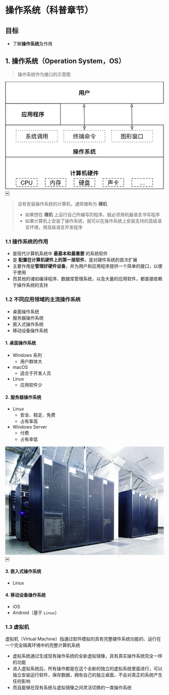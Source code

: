 # 操作系统（科普章节）

## 目标

- 了解**操作系统**及作用

## 1. 操作系统（Operation System，OS）

> 操作系统作为接口的示意图

![001\_OS作为接口的示意图](media/14924509291640/001_OS%E4%BD%9C%E4%B8%BA%E6%8E%A5%E5%8F%A3%E7%9A%84%E7%A4%BA%E6%84%8F%E5%9B%BE.png)￼

> 没有安装操作系统的计算机，通常被称为 **裸机**
>
> - 如果想在 **裸机** 上运行自己所编写的程序，就必须用机器语言书写程序
> - 如果计算机上安装了操作系统，就可以在操作系统上安装支持的高级语言环境，用高级语言开发程序

### 1.1 操作系统的作用

- 是现代计算机系统中 **最基本和最重要** 的系统软件
- 是 **配置在计算机硬件上的第一层软件**，是对硬件系统的首次扩展
- 主要作用是**管理好硬件设备**，并为用户和应用程序提供一个简单的接口，以便于使用
- 而其他的诸如编译程序、数据库管理系统，以及大量的应用软件，都直接依赖于操作系统的支持

### 1.2 不同应用领域的主流操作系统

- 桌面操作系统
- 服务器操作系统
- 嵌入式操作系统
- 移动设备操作系统

#### 1. 桌面操作系统

- Windows 系列
  - 用户群体大
- macOS
  - 适合于开发人员
- Linux
  - 应用软件少

#### 2. 服务器操作系统

- Linux
  - 安全、稳定、免费
  - 占有率高
- Windows Server
  - 付费
  - 占有率低

![002\_机房照片](media/14924509291640/002_%E6%9C%BA%E6%88%BF%E7%85%A7%E7%89%87.jpg)￼

#### 3. 嵌入式操作系统

- Linux

#### 4. 移动设备操作系统

- iOS
- Android（基于 `Linux`）

### 1.3 虚拟机

虚拟机（Virtual Machine）指通过软件模拟的具有完整硬件系统功能的、运行在一个完全隔离环境中的完整计算机系统

- 虚拟系统通过生成现有操作系统的全新虚拟镜像，具有真实操作系统完全一样的功能
- 进入虚拟系统后，所有操作都是在这个全新的独立的虚拟系统里面进行，可以独立安装运行软件，保存数据，拥有自己的独立桌面，不会对真正的系统产生任何影响
- 而且能够在现有系统与虚拟镜像之间灵活切换的一类操作系统